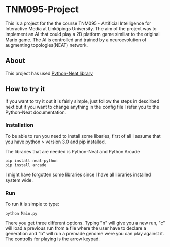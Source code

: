 # TNM095-Project
This is a project for the the course TNM095 - Artificial Intelligence for Interactive Media at Linköpings University. The aim of the project was to implement an AI that could play a 2D platform game similiar to the original Mario game. The AI is controlled and trained by a neuroevolution of augmenting topologies(NEAT) network. 

## About
This project has used [Python-Neat library](https://neat-python.readthedocs.io/en/latest/index.html)


## How to try it
If you want to try it out it is fairly simple, just follow the steps in descirbed next but if you want to change anything in the config file I refer you to the Python-Neat documentation. 
### Installation
To be able to run you need to install some libaries, first of all I assume that you have python > version 3.0 and pip installed.

The libraries that are needed is Python-Neat and Python Arcade
```
pip install neat-python
pip install arcade
```
I might have forgotten some libraries since I have all libraries installed system wide.

### Run
To run it is simple to type:
```
python Main.py
```
There you get three different options. Typing "n" will give you a new run, "c" will load a previous run from a file where the user have to declare a generation and "b" will run a premade genome were you can play against it.
The controlls for playing is the arrow keypad.